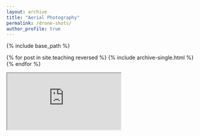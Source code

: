 ```yaml
---
layout: archive
title: "Aerial Photography"
permalink: /drone-shots/
author_profile: true
---
```


{% include base_path %}

{% for post in site.teaching reversed %}
  {% include archive-single.html %}
{% endfor %}

<head>
<style>
div#container
{
    width:800px;
    height:800px;
    overflow:hidden;     /* if you don't want a scrollbar, set to hidden */
    overflow-x:hidden;   /* hides horizontal scrollbar on newer browsers */

    /* resize and min-height are optional, allows user to resize viewable area */
    -webkit-resize:vertical; 
    -moz-resize:vertical;
    resize:vertical;
    min-height:317px;
}

iframe#embed
{
    width:800px;       /* set this to approximate width of entire page you're embedding */
    height:800px;      /* determines where the bottom of the page cuts off */
    margin-left:-400px; /* clipping left side of page */
    margin-top:-400px;  /* clipping top of page */
    overflow:hidden;

    /* resize seems to inherit in at least Firefox */
    -webkit-resize:none;
    -moz-resize:none;
    resize:none;
}
</style>
</head>

<div id="container">
  <iframe src="https://www.skypixel.com/photo360s/e4cb5e90-1e36-4dae-a902-9bf22fb9e337" id="embed"></iframe>
</div>

